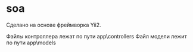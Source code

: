 # soa

Сделано на основе фреймворка Yii2. 

Файлы контроллера лежат по пути app\controllers
Файл модели лежит по пути app\models
